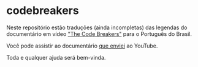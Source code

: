# codebreakers

Neste repositório estão traduções (ainda incompletas) das legendas do documentário em vídeo ["The Code Breakers"][0] para o Português do Brasil.

Você pode assistir ao documentário [que enviei][1] ao YouTube.

Toda e qualquer ajuda será bem-vinda.

[0]: https://en.wikipedia.org/wiki/The_Code-Breakers
[1]: https://www.youtube.com/watch?v=1uL4-EuCq0Q
